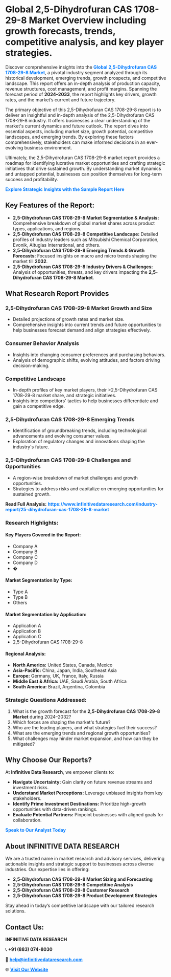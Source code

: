 <h1>Global 2,5-Dihydrofuran CAS 1708-29-8 Market Overview including growth forecasts, trends, competitive analysis, and key player strategies.</h1>
<p>
Discover comprehensive insights into the 
<a href="https://www.infinitivedataresearch.com/industry-report/25-dihydrofuran-cas-1708-29-8-market" rel="dofollow" style="color: #007BFF; text-decoration: none;"><strong>Global 2,5-Dihydrofuran CAS 1708-29-8 Market</strong></a>, a pivotal industry segment analyzed through its historical development, emerging trends, growth prospects, and competitive landscape. This report offers an in-depth analysis of production capacity, revenue structures, cost management, and profit margins. Spanning the forecast period of <strong>2024–2033</strong>, the report highlights key drivers, growth rates, and the market’s current and future trajectory.
</p>
<p>
The primary objective of this 2,5-Dihydrofuran CAS 1708-29-8 report is to deliver an insightful and in-depth analysis of the 2,5-Dihydrofuran CAS 1708-29-8 industry. It offers businesses a clear understanding of the market's current dynamics and future outlook. The report dives into essential aspects, including market size, growth potential, competitive landscapes, and emerging trends. By exploring these factors comprehensively, stakeholders can make informed decisions in an ever-evolving business environment.
</p>
<p>
Ultimately, the 2,5-Dihydrofuran CAS 1708-29-8 market report provides a roadmap for identifying lucrative market opportunities and crafting strategic initiatives that drive sustained growth. By understanding market dynamics and untapped potential, businesses can position themselves for long-term success and profitability.
</p>
<p>
<a href="https://www.infinitivedataresearch.com/request-sample/reportId=111537" style="color: #007BFF; text-decoration: none;"><strong>Explore Strategic Insights with the Sample Report Here</strong></a>
</p>

<h2>Key Features of the Report:</h2>
<ul>
<li><strong>2,5-Dihydrofuran CAS 1708-29-8 Market Segmentation & Analysis:</strong> Comprehensive breakdown of global market shares across product types, applications, and regions.</li>
<li><strong>2,5-Dihydrofuran CAS 1708-29-8 Competitive Landscape:</strong> Detailed profiles of industry leaders such as Mitsubishi Chemical Corporation, Evonik, Altuglas International, and others.</li>
<li><strong>2,5-Dihydrofuran CAS 1708-29-8 Emerging Trends & Growth Forecasts:</strong> Focused insights on macro and micro trends shaping the market till <strong>2032</strong>.</li>
<li><strong>2,5-Dihydrofuran CAS 1708-29-8 Industry Drivers & Challenges:</strong> Analysis of opportunities, threats, and key drivers impacting the <strong>2,5-Dihydrofuran CAS 1708-29-8 Market</strong>.</li>
</ul>

<h2>What Research Report Provides</h2>
<h3>2,5-Dihydrofuran CAS 1708-29-8 Market Growth and Size</h3>
<ul>
<li>Detailed projections of growth rates and market size.</li>
<li>Comprehensive insights into current trends and future opportunities to help businesses forecast demand and align strategies effectively.</li>
</ul>

<h3>Consumer Behavior Analysis</h3>
<ul>
<li>Insights into changing consumer preferences and purchasing behaviors.</li>
<li>Analysis of demographic shifts, evolving attitudes, and factors driving decision-making.</li>
</ul>

<h3>Competitive Landscape</h3>
<ul>
<li>In-depth profiles of key market players, their >2,5-Dihydrofuran CAS 1708-29-8 market share, and strategic initiatives.</li>
<li>Insights into competitors' tactics to help businesses differentiate and gain a competitive edge.</li>
</ul>

<h3>2,5-Dihydrofuran CAS 1708-29-8 Emerging Trends</h3>
<ul>
<li>Identification of groundbreaking trends, including technological advancements and evolving consumer values.</li>
<li>Exploration of regulatory changes and innovations shaping the industry's future.</li>
</ul>

<h3>2,5-Dihydrofuran CAS 1708-29-8 Challenges and Opportunities</h3>
<ul>
<li>A region-wise breakdown of market challenges and growth opportunities.</li>
<li>Strategies to address risks and capitalize on emerging opportunities for sustained growth.</li>
</ul>
<p><strong>Read Full Analysis:</strong> <a href="https://www.infinitivedataresearch.com/industry-report/25-dihydrofuran-cas-1708-29-8-market" rel="dofollow" style="color: #007BFF; text-decoration: none;"><strong>https://www.infinitivedataresearch.com/industry-report/25-dihydrofuran-cas-1708-29-8-market</strong></a></p>
<h3>Research Highlights:</h3>
<h4>Key Players Covered in the Report:</h4>
<ul><li>Company A</li><li>Company B</li><li>Company C</li><li>Company D</li><li>�</li></ul>
<h4>Market Segmentation by Type:</h4>
<ul><li>Type A</li><li>Type B</li><li>Others</li></ul>
<h4>Market Segmentation by Application:</h4>
<ul><li>Application A</li><li>Application B</li><li>Application C</li><li>2,5-Dihydrofuran CAS 1708-29-8</li></ul>

<h4>Regional Analysis:</h4>
<ul>
<li><strong>North America:</strong> United States, Canada, Mexico</li>
<li><strong>Asia-Pacific:</strong> China, Japan, India, Southeast Asia</li>
<li><strong>Europe:</strong> Germany, UK, France, Italy, Russia</li>
<li><strong>Middle East & Africa:</strong> UAE, Saudi Arabia, South Africa</li>
<li><strong>South America:</strong> Brazil, Argentina, Colombia</li>
</ul>

<h3>Strategic Questions Addressed:</h3>
<ol>
<li>What is the growth forecast for the <strong>2,5-Dihydrofuran CAS 1708-29-8 Market</strong> during 2024–2032?</li>
<li>Which forces are shaping the market's future?</li>
<li>Who are the leading players, and what strategies fuel their success?</li>
<li>What are the emerging trends and regional growth opportunities?</li>
<li>What challenges may hinder market expansion, and how can they be mitigated?</li>
</ol>

<h2>Why Choose Our Reports?</h2>
<p>At <strong>Infinitive Data Research</strong>, we empower clients to:</p>
<ul>
<li><strong>Navigate Uncertainty:</strong> Gain clarity on future revenue streams and investment risks.</li>
<li><strong>Understand Market Perceptions:</strong> Leverage unbiased insights from key stakeholders.</li>
<li><strong>Identify Prime Investment Destinations:</strong> Prioritize high-growth opportunities with data-driven rankings.</li>
<li><strong>Evaluate Potential Partners:</strong> Pinpoint businesses with aligned goals for collaboration.</li>
</ul>
<p><a href="https://www.infinitivedataresearch.com/industry-report/25-dihydrofuran-cas-1708-29-8-market" rel="dofollow" style="color: #007BFF; text-decoration: none;"><strong>Speak to Our Analyst Today</strong></a></p>

<h2>About INFINITIVE DATA RESEARCH</h2>
<p>We are a trusted name in market research and advisory services, delivering actionable insights and strategic support to businesses across diverse industries. Our expertise lies in offering:</p>
<ul>
<li><strong>2,5-Dihydrofuran CAS 1708-29-8 Market Sizing and Forecasting</strong></li>
<li><strong>2,5-Dihydrofuran CAS 1708-29-8 Competitive Analysis</strong></li>
<li><strong>2,5-Dihydrofuran CAS 1708-29-8 Customer Research</strong></li>
<li><strong>2,5-Dihydrofuran CAS 1708-29-8 Product Development Strategies</strong></li>
</ul>
<p>Stay ahead in today’s competitive landscape with our tailored research solutions.</p>

<h2>Contact Us:</h2>
<p><strong>INFINITIVE DATA RESEARCH</strong></p>
<p>📞 <strong>+91 (883) 074-8030</strong></p>
<p>📧 <strong><a href="mailto:help@infinitivedataresearch.com" style="color: #007BFF;">help@infinitivedataresearch.com</a></strong></p>
<p>🌐 <strong><a href="https://www.infinitivedataresearch.com" rel="dofollow" style="color: #007BFF;">Visit Our Website</a></strong></p>